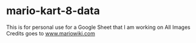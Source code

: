 # mario-kart-8-data
This is for personal use for a Google Sheet that I am working on 
All Images Credits goes to www.mariowiki.com
